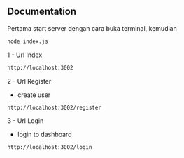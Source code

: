## Documentation

Pertama start server dengan cara buka terminal, kemudian

```bash
node index.js
```

1 - Url Index

```bash
http://localhost:3002
```

2 - Url Register
- create user
```bash
http://localhost:3002/register
```

3 - Url Login
- login to dashboard
```bash
http://localhost:3002/login
```
